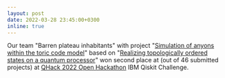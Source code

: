 ```yaml
---
layout: post
date: 2022-03-28 23:45:00+0300
inline: true
---
```


Our team "Barren plateau inhabitants" with project "[Simulation of anyons within the toric code model](https://github.com/XanaduAI/QHack/issues/107)" based on "[Realizing topologically ordered states on a quantum processor](https://arxiv.org/abs/2104.01180)" won second place at (out of 46 submitted projects) at [QHack 2022 Open Hackathon](https://medium.com/xanaduai/qhack-2022-cb5ad92573e2) IBM Qiskit Challenge.
